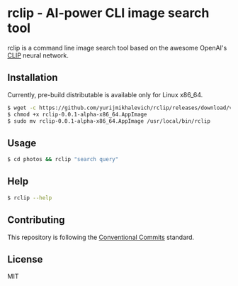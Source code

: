 # rclip - AI-power CLI image search tool

rclip is a command line image search tool based on the awesome OpenAI's [CLIP](https://github.com/openai/CLIP) neural network.

## Installation

Currently, pre-build distributable is available only for Linux x86_64.

```bash
$ wget -c https://github.com/yurijmikhalevich/rclip/releases/download/v0.0.1-alpha/rclip-0.0.1-alpha-x86_64.AppImage
$ chmod +x rclip-0.0.1-alpha-x86_64.AppImage
$ sudo mv rclip-0.0.1-alpha-x86_64.AppImage /usr/local/bin/rclip
```

## Usage

```bash
$ cd photos && rclip "search query"
```

## Help

```bash
$ rclip --help
```

## Contributing

This repository is following the [Conventional Commits](https://www.conventionalcommits.org/en/v1.0.0/) standard.

## License

MIT
